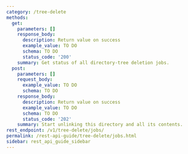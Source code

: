 ```yaml
---
category: /tree-delete
methods:
  get:
    parameters: []
    response_body:
      description: Return value on success
      example_value: TO DO
      schema: TO DO
      status_code: '200'
    summary: Get status of all directory-tree deletion jobs.
  post:
    parameters: []
    request_body:
      example_value: TO DO
      schema: TO DO
    response_body:
      description: Return value on success
      example_value: TO DO
      schema: TO DO
      status_code: '202'
    summary: Start unlinking this directory and all its contents.
rest_endpoint: /v1/tree-delete/jobs/
permalink: /rest-api-guide/tree-delete/jobs.html
sidebar: rest_api_guide_sidebar
---
```

